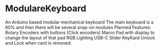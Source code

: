 # ModulareKeyboard
An Arduino based modular mechanical keyboard 
The main keyboard is a 60% and then there will be several snap-on modules 
Planned Features:
Rotary Encoders with buttons (Click encoders)
Macro Pad with display to change the layout of that pad
RGB Lighting 
USB-C
Slider
KeyKard Unlock and Lock when card is removed. 
